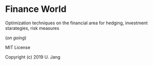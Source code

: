 # Finance World
Optimization techniques on the financial area for hedging, investment starategies, risk measures

(*on going*)




MIT License

Copyright (c) 2019 U. Jang
